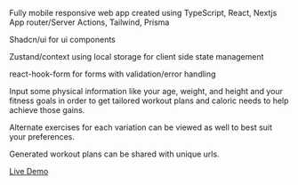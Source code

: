 Fully mobile responsive web app created using
TypeScript, React, Nextjs App router/Server Actions, Tailwind, Prisma

Shadcn/ui for ui components

Zustand/context using local storage for client side state management

react-hook-form for forms with validation/error handling 

Input some physical information like your age, weight, and height and your fitness goals in order to get tailored workout plans and caloric needs to help achieve those gains.

Alternate exercises for each variation can be viewed as well to best suit your preferences.

Generated workout plans can be shared with unique urls.

[Live Demo](https://guo-gains.vercel.app/)
